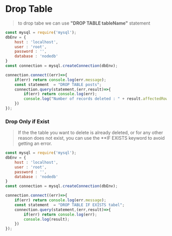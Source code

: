 #  Drop Table

> to drop tabe we can use **"DROP TABLE tableName"**  statement

```js
const mysql = require('mysql');
dbEnv = {
    host : 'localhost',
    user : 'root',
    password : '',
    database : 'nodedb'
}
const connection = mysql.createConnection(dbEnv);

connection.connect((err)=>{
    if(err) return console.log(err.message);
    const statement  = "DROP TABLE posts";
    connection.query(statement,(err,result)=>{
        if(err) return console.log(err);
        console.log("Number of records deleted : " + result.affectedRows);
    })
});

```





### Drop Only if Exist

> If the the table you want to delete is already deleted, or for any other reason does not exist, you can use the **IF EXISTS keyword to avoid getting an error.

```js
const mysql = require('mysql');
dbEnv = {
    host : 'localhost',
    user : 'root',
    password : '',
    database : 'nodedb'
}
const connection = mysql.createConnection(dbEnv);

connection.connect((err)=>{
    if(err) return console.log(err.message);
    const statement  = "DROP TABLE IF EXISTS tabel";
    connection.query(statement,(err,result)=>{
        if(err) return console.log(err);
        console.log(result);
    })
});
```


